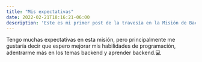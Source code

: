 ```yaml
---
title: "Mis expectativas"
date: 2022-02-21T18:16:21-06:00
description: 'Este es mi primer post de la travesía en la Misión de Backend con Node JS de Launch X.'
---
```

Tengo muchas expectativas en esta misión, pero principalmente me gustaría decir que espero mejorar mis habilidades de programación, adentrarme más en los temas backend y aprender backend.💻
